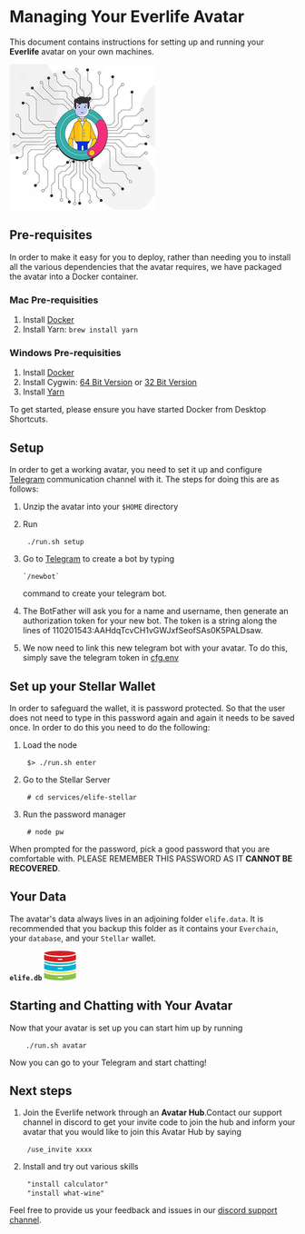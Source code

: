 # Managing Your Everlife Avatar

This document contains instructions for setting up and running your
**Everlife** avatar on your own machines.

![Avatar](avatar_256x256.png)


## Pre-requisites
In order to make it easy for you to deploy, rather than needing you to
install all the various dependencies that the avatar requires, we have
packaged the avatar into a Docker container.

### Mac Pre-requisities

1. Install [Docker](https://store.docker.com/editions/community/docker-ce-desktop-mac)
2. Install Yarn: `brew install yarn`

### Windows Pre-requisities

1. Install [Docker](https://store.docker.com/editions/community/docker-ce-desktop-windows)
2. Install Cygwin: [64 Bit Version](https://www.cygwin.com/setup-x86_64.exe) or
   [32 Bit Version](https://www.cygwin.com/setup-x86.exe)
3. Install [Yarn](https://yarnpkg.com/latest.msi)

To get started, please ensure you have started Docker from Desktop Shortcuts.


## Setup

In order to get a working avatar, you need to set it up and configure
[Telegram](the://telegram.org) communication channel with it. The steps
for doing this are as follows:

1. Unzip the avatar into your `$HOME` directory
1. Run

        ./run.sh setup

1. Go to [Telegram](https://telegram.me/botfather) to create a bot by
   typing

       `/newbot`

    command to create your telegram bot.

1. The BotFather will ask you for a name and username, then generate an
   authorization token for your new bot. The token is a string along the
   lines of 110201543:AAHdqTcvCH1vGWJxfSeofSAs0K5PALDsaw. 
1. We now need to link this new telegram bot with your avatar. To do
   this, simply save the telegram token in [cfg.env](./cfg.env)



## Set up your Stellar Wallet

In order to safeguard the wallet, it is password protected. So that the
user does not need to type in this password again and again it needs to
be saved once. In order to do this you need to do the following:

1. Load the node

        $> ./run.sh enter

2. Go to the Stellar Server

        # cd services/elife-stellar

3. Run the password manager

        # node pw

When prompted for the password, pick a good password that you are
comfortable with. PLEASE REMEMBER THIS PASSWORD AS IT **CANNOT BE
RECOVERED**.


## Your Data

The avatar's data always lives in an adjoining folder `elife.data`. It
is recommended that you backup this folder as it contains your
`Everchain`, your `database`, and your `Stellar` wallet.

**`elife.db`** ![db](db.png)



## Starting and Chatting with Your Avatar

Now that your avatar is set up you can start him up by running

        ./run.sh avatar


Now you can go to your Telegram and start chatting!


## Next steps
1. Join the Everlife network through an **Avatar Hub**.Contact our
   support channel in discord to get your invite code to join the hub
   and inform your avatar that you would like to join this Avatar Hub by
   saying

        /use_invite xxxx

2. Install and try out various skills

        "install calculator"
        "install what-wine"


Feel free to provide us your feedback and issues in our [discord support
channel](https://discord.gg/TDyRSr4).
